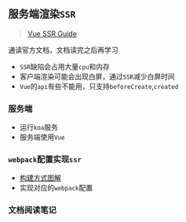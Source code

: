 ## 服务端渲染`SSR`
> [Vue SSR Guide](https://ssr.vuejs.org/guide/)

通读官方文档，文档读完之后再学习

* `SSR`缺陷会占用大量`cpu`和内存
* 客户端渲染可能会出现白屏，通过`SSR`减少白屏时间
* `Vue`的`api`有些不能用，只支持`beforeCreate`,`created`

### 服务端
* 运行`koa`服务
* 服务端使用`Vue`

### `webpack`配置实现`ssr`
* [构建方式图解](https://d2jq2hx2dbkw6t.cloudfront.net/236/vue-ssr.png)
* 实现对应的`webpack`配置

### 文档阅读笔记
